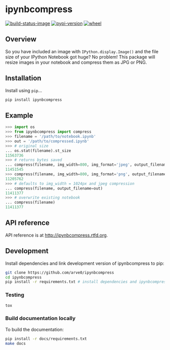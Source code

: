 # ipynbcompress

[![build-status-image]][travis]
[![pypi-version]][pypi]
[![wheel]][pypi]

## Overview

So you have included an image with `IPython.display.Image()` and the file size
of your IPython Notebook got huge? No problem! This package will resize images
in your notebook and compress them as JPG or PNG.

## Installation

Install using `pip`...

```bash
pip install ipynbcompress
```

## Example
```python
>>> import os
>>> from ipynbcompress import compress
>>> filename = '/path/to/notebook.ipynb'
>>> out = '/path/to/compressed.ipynb'
>>> # original size
... os.stat(filename).st_size
11563736
>>> # returns bytes saved
... compress(filename, img_width=800, img_format='jpeg', output_filename=out)
11451545
>>> compress(filename, img_width=800, img_format='png', output_filename=out)
11205762
>>> # defaults to img_width = 1024px and jpeg compression
... compress(filename, output_filename=out)
11411377
>>> # overwrite existing notebook
... compress(filename)
11411377
```

## API reference

API reference is at http://ipynbcompress.rtfd.org.

## Development
Install dependencies and link development version of ipynbcompress to pip:
```bash
git clone https://github.com/arve0/ipynbcompress
cd ipynbcompress
pip install -r requirements.txt # install dependencies and ipynbcompress-package
```

### Testing
```bash
tox
```

### Build documentation locally
To build the documentation:
```bash
pip install -r docs/requirements.txt
make docs
```



[build-status-image]: https://secure.travis-ci.org/arve0/ipynbcompress.png?branch=master
[travis]: http://travis-ci.org/arve0/ipynbcompress?branch=master
[pypi-version]: https://pypip.in/version/ipynbcompress/badge.svg
[pypi]: https://pypi.python.org/pypi/ipynbcompress
[wheel]: https://pypip.in/wheel/ipynbcompress/badge.svg
